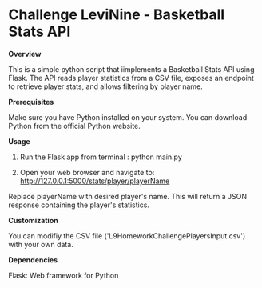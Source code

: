 # Challenge LeviNine - Basketball Stats API

__Overview__

This is a simple python script that iimplements a Basketball Stats API using Flask. The API reads player statistics from a CSV file, exposes an endpoint to retrieve player stats, and allows filtering by player name.

__Prerequisites__

Make sure you have Python installed on your system. You can download Python from the official Python website.

__Usage__

1. Run the Flask app from terminal : python main.py

2. Open your web browser and navigate to: http://127.0.0.1:5000/stats/player/playerName
   
Replace playerName with desired player's name. This will return a JSON response containing the player's statistics.

__Customization__

You can modifiy the CSV file ('L9HomeworkChallengePlayersInput.csv') with your own data.

__Dependencies__

Flask: Web framework for Python
